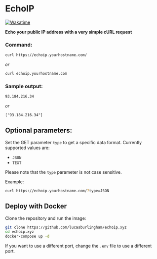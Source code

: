 # EchoIP 

[![Wakatime](https://wakatime.com/badge/user/7e1905d0-e3a0-4cd1-8818-1f7978dac4fb/project/9687dc49-1cff-4344-8f7a-666155f03214.svg)](https://wakatime.com/badge/user/7e1905d0-e3a0-4cd1-8818-1f7978dac4fb/project/9687dc49-1cff-4344-8f7a-666155f03214)

**Echo your public IP address with a very simple cURL request**

### Command: 
```sh
curl https://echoip.yourhostname.com/
```

*or*

```sh
curl echoip.yourhostname.com
```

### Sample output:
```txt
93.184.216.34
```

*or*

```txt
["93.184.216.34"]
```



## Optional parameters:


Set the GET parameter `type` to get a specific data format. Currently supported values are:
 - `JSON`
 - `TEXT`

Please note that the `type` parameter is not case sensitive.

 Example:

 ```sh
curl https://echoip.yourhostname.com/?type=JSON
```

## Deploy with Docker

Clone the repository and run the image:

```sh
git clone https://github.com/lucasburlingham/echoip.xyz
cd echoip.xyz
docker-compose up -d
```

If you want to use a different port, change the `.env` file to use a different port.
